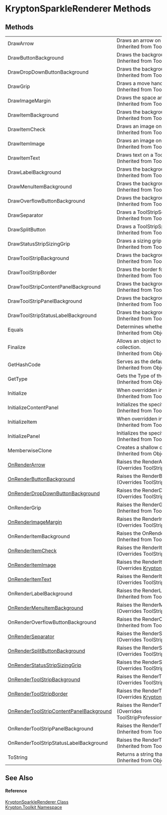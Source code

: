 # KryptonSparkleRenderer Methods




## Methods
<table>
<tr>
<td>DrawArrow</td>
<td>Draws an arrow on a ToolStripItem.<br />(Inherited from ToolStripRenderer)</td></tr>
<tr>
<td>DrawButtonBackground</td>
<td>Draws the background for a ToolStripButton.<br />(Inherited from ToolStripRenderer)</td></tr>
<tr>
<td>DrawDropDownButtonBackground</td>
<td>Draws the background for a ToolStripDropDownButton.<br />(Inherited from ToolStripRenderer)</td></tr>
<tr>
<td>DrawGrip</td>
<td>Draws a move handle on a ToolStrip.<br />(Inherited from ToolStripRenderer)</td></tr>
<tr>
<td>DrawImageMargin</td>
<td>Draws the space around an image on a ToolStrip.<br />(Inherited from ToolStripRenderer)</td></tr>
<tr>
<td>DrawItemBackground</td>
<td>Draws the background for a ToolStripItem.<br />(Inherited from ToolStripRenderer)</td></tr>
<tr>
<td>DrawItemCheck</td>
<td>Draws an image on a ToolStripItem that indicates the item is in a selected state.<br />(Inherited from ToolStripRenderer)</td></tr>
<tr>
<td>DrawItemImage</td>
<td>Draws an image on a ToolStripItem.<br />(Inherited from ToolStripRenderer)</td></tr>
<tr>
<td>DrawItemText</td>
<td>Draws text on a ToolStripItem.<br />(Inherited from ToolStripRenderer)</td></tr>
<tr>
<td>DrawLabelBackground</td>
<td>Draws the background for a ToolStripLabel.<br />(Inherited from ToolStripRenderer)</td></tr>
<tr>
<td>DrawMenuItemBackground</td>
<td>Draws the background for a ToolStripMenuItem.<br />(Inherited from ToolStripRenderer)</td></tr>
<tr>
<td>DrawOverflowButtonBackground</td>
<td>Draws the background for an overflow button.<br />(Inherited from ToolStripRenderer)</td></tr>
<tr>
<td>DrawSeparator</td>
<td>Draws a ToolStripSeparator.<br />(Inherited from ToolStripRenderer)</td></tr>
<tr>
<td>DrawSplitButton</td>
<td>Draws a ToolStripSplitButton.<br />(Inherited from ToolStripRenderer)</td></tr>
<tr>
<td>DrawStatusStripSizingGrip</td>
<td>Draws a sizing grip.<br />(Inherited from ToolStripRenderer)</td></tr>
<tr>
<td>DrawToolStripBackground</td>
<td>Draws the background for a ToolStrip.<br />(Inherited from ToolStripRenderer)</td></tr>
<tr>
<td>DrawToolStripBorder</td>
<td>Draws the border for a ToolStrip.<br />(Inherited from ToolStripRenderer)</td></tr>
<tr>
<td>DrawToolStripContentPanelBackground</td>
<td>Draws the background of the ToolStripContentPanel.<br />(Inherited from ToolStripRenderer)</td></tr>
<tr>
<td>DrawToolStripPanelBackground</td>
<td>Draws the background of the ToolStripPanel.<br />(Inherited from ToolStripRenderer)</td></tr>
<tr>
<td>DrawToolStripStatusLabelBackground</td>
<td>Draws the background of the ToolStripStatusLabel.<br />(Inherited from ToolStripRenderer)</td></tr>
<tr>
<td>Equals</td>
<td>Determines whether the specified object is equal to the current object.<br />(Inherited from Object)</td></tr>
<tr>
<td>Finalize</td>
<td>Allows an object to try to free resources and perform other cleanup operations before it is reclaimed by garbage collection.<br />(Inherited from Object)</td></tr>
<tr>
<td>GetHashCode</td>
<td>Serves as the default hash function.<br />(Inherited from Object)</td></tr>
<tr>
<td>GetType</td>
<td>Gets the Type of the current instance.<br />(Inherited from Object)</td></tr>
<tr>
<td>Initialize</td>
<td>When overridden in a derived class, provides for custom initialization of the given ToolStrip.<br />(Inherited from ToolStripRenderer)</td></tr>
<tr>
<td>InitializeContentPanel</td>
<td>Initializes the specified ToolStripContentPanel.<br />(Inherited from ToolStripRenderer)</td></tr>
<tr>
<td>InitializeItem</td>
<td>When overridden in a derived class, provides for custom initialization of the given ToolStripItem.<br />(Inherited from ToolStripRenderer)</td></tr>
<tr>
<td>InitializePanel</td>
<td>Initializes the specified ToolStripPanel.<br />(Inherited from ToolStripRenderer)</td></tr>
<tr>
<td>MemberwiseClone</td>
<td>Creates a shallow copy of the current Object.<br />(Inherited from Object)</td></tr>
<tr>
<td><a href="e38acd29-08b3-59d8-6fea-c5c31f4bd186.md">OnRenderArrow</a></td>
<td>Raises the RenderArrow event.<br />(Overrides ToolStripProfessionalRenderer.OnRenderArrow(ToolStripArrowRenderEventArgs))</td></tr>
<tr>
<td><a href="11df08b1-6806-c591-96d5-48229c3cddab.md">OnRenderButtonBackground</a></td>
<td>Raises the RenderButtonBackground event.<br />(Overrides ToolStripProfessionalRenderer.OnRenderButtonBackground(ToolStripItemRenderEventArgs))</td></tr>
<tr>
<td><a href="b5fcb883-68dd-ea9a-d31c-d763bfca2d65.md">OnRenderDropDownButtonBackground</a></td>
<td>Raises the RenderDropDownButtonBackground event.<br />(Overrides ToolStripProfessionalRenderer.OnRenderDropDownButtonBackground(ToolStripItemRenderEventArgs))</td></tr>
<tr>
<td>OnRenderGrip</td>
<td>Raises the RenderGrip event.<br />(Inherited from ToolStripProfessionalRenderer)</td></tr>
<tr>
<td><a href="a08ed67a-e32f-1d88-9fed-e79c22b65ba8.md">OnRenderImageMargin</a></td>
<td>Raises the RenderImageMargin event.<br />(Overrides ToolStripProfessionalRenderer.OnRenderImageMargin(ToolStripRenderEventArgs))</td></tr>
<tr>
<td>OnRenderItemBackground</td>
<td>Raises the OnRenderItemBackground(ToolStripItemRenderEventArgs) event.<br />(Inherited from ToolStripRenderer)</td></tr>
<tr>
<td><a href="b1fd9341-8507-c0ba-f2db-83bf580f29d9.md">OnRenderItemCheck</a></td>
<td>Raises the RenderItemCheck event.<br />(Overrides ToolStripProfessionalRenderer.OnRenderItemCheck(ToolStripItemImageRenderEventArgs))</td></tr>
<tr>
<td><a href="02fcfdc4-4fe1-a63c-97bb-7a15f549e3d9.md">OnRenderItemImage</a></td>
<td>Raises the RenderItemImage event.<br />(Overrides <a href="37d12387-6368-8179-1682-63e22359c303.md">KryptonProfessionalRenderer.OnRenderItemImage(ToolStripItemImageRenderEventArgs)</a>)</td></tr>
<tr>
<td><a href="8c317f81-c757-76d9-83e6-f17eb2dddb99.md">OnRenderItemText</a></td>
<td>Raises the RenderItemText event.<br />(Overrides ToolStripProfessionalRenderer.OnRenderItemText(ToolStripItemTextRenderEventArgs))</td></tr>
<tr>
<td>OnRenderLabelBackground</td>
<td>Raises the RenderLabelBackground event.<br />(Inherited from ToolStripProfessionalRenderer)</td></tr>
<tr>
<td><a href="ebc0bbb5-834f-1e65-c965-13eb86dd879b.md">OnRenderMenuItemBackground</a></td>
<td>Raises the RenderMenuItemBackground event.<br />(Overrides ToolStripProfessionalRenderer.OnRenderMenuItemBackground(ToolStripItemRenderEventArgs))</td></tr>
<tr>
<td>OnRenderOverflowButtonBackground</td>
<td>Raises the RenderOverflowButtonBackground event.<br />(Inherited from ToolStripProfessionalRenderer)</td></tr>
<tr>
<td><a href="10c779c5-cb59-1755-5b9d-71534d78580a.md">OnRenderSeparator</a></td>
<td>Raises the RenderSeparator event.<br />(Overrides ToolStripProfessionalRenderer.OnRenderSeparator(ToolStripSeparatorRenderEventArgs))</td></tr>
<tr>
<td><a href="737718f7-4df3-7c8b-427b-7c5cdf0ba510.md">OnRenderSplitButtonBackground</a></td>
<td>Raises the RenderSplitButtonBackground event.<br />(Overrides ToolStripProfessionalRenderer.OnRenderSplitButtonBackground(ToolStripItemRenderEventArgs))</td></tr>
<tr>
<td><a href="5764ca56-4488-2088-1fb6-d0123821052f.md">OnRenderStatusStripSizingGrip</a></td>
<td>Raises the RenderStatusStripSizingGrip event.<br />(Overrides ToolStripRenderer.OnRenderStatusStripSizingGrip(ToolStripRenderEventArgs))</td></tr>
<tr>
<td><a href="83c959a9-6bcb-108e-a282-4a1b904fb3eb.md">OnRenderToolStripBackground</a></td>
<td>Raises the RenderToolStripBackground event.<br />(Overrides ToolStripProfessionalRenderer.OnRenderToolStripBackground(ToolStripRenderEventArgs))</td></tr>
<tr>
<td><a href="ea4a2b9d-480f-d980-6da7-cf88b54d795c.md">OnRenderToolStripBorder</a></td>
<td>Raises the RenderToolStripBorder event.<br />(Overrides <a href="9de282ff-507a-76eb-c46d-e28cdf5917a0.md">KryptonProfessionalRenderer.OnRenderToolStripBorder(ToolStripRenderEventArgs)</a>)</td></tr>
<tr>
<td><a href="eb99bc86-890b-7c7a-b23a-1dc350d91884.md">OnRenderToolStripContentPanelBackground</a></td>
<td>Raises the RenderToolStripContentPanelBackground event.<br />(Overrides ToolStripProfessionalRenderer.OnRenderToolStripContentPanelBackground(ToolStripContentPanelRenderEventArgs))</td></tr>
<tr>
<td>OnRenderToolStripPanelBackground</td>
<td>Raises the RenderToolStripPanelBackground event.<br />(Inherited from ToolStripProfessionalRenderer)</td></tr>
<tr>
<td>OnRenderToolStripStatusLabelBackground</td>
<td>Raises the RenderToolStripStatusLabelBackground event.<br />(Inherited from ToolStripProfessionalRenderer)</td></tr>
<tr>
<td>ToString</td>
<td>Returns a string that represents the current object.<br />(Inherited from Object)</td></tr>
</table>

## See Also


#### Reference
<a href="a97c711c-b979-2168-ab6d-d6be995c34ab.md">KryptonSparkleRenderer Class</a>  
<a href="79d2eac2-21f4-54ff-7552-b20c33c30600.md">Krypton.Toolkit Namespace</a>  
